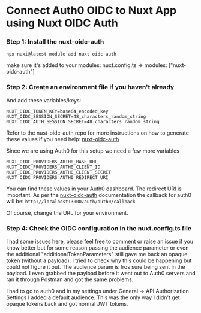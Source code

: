 # Connect Auth0 OIDC to Nuxt App using Nuxt OIDC Auth

### Step 1: Install the nuxt-oidc-auth 
`npx nuxi@latest module add nuxt-oidc-auth`

make sure it's added to your modules:
nuxt.config.ts -> modules: ["nuxt-oidc-auth"]

### Step 2: Create an environment file if you haven't already

And add these variables/keys:

```
NUXT_OIDC_TOKEN_KEY=base64_encoded_key
NUXT_OIDC_SESSION_SECRET=48_characters_random_string
NUXT_OIDC_AUTH_SESSION_SECRET=48_characters_random_string
```

Refer to the nust-oidc-auth repo for more instructions on how to generate these values if you need help:
[nuxt-oidc-auth](https://github.com/itpropro/nuxt-oidc-auth)

Since we are using Auth0 for this setup we need a few more variables 

```
NUXT_OIDC_PROVIDERS_AUTH0_BASE_URL
NUXT_OIDC_PROVIDERS_AUTH0_CLIENT_ID
NUXT_OIDC_PROVIDERS_AUTH0_CLIENT_SECRET
NUXT_OIDC_PROVIDERS_AUTH0_REDIRECT_URI
```

You can find these values in your Auth0 dashboard. The redirect URI is important.
As per the [nuxt-oidc-auth](https://github.com/itpropro/nuxt-oidc-auth) documentation the callback for auth0 will be:
`http://localhost:3000/auth/auth0/callback`

Of course, change the URL for your environment.

### Step 4: Check the OIDC configuration in the nuxt.config.ts file
I had some issues here, please feel free to comment or raise an issue if you know better but for some 
reason passing the audience parameter or even the additional "additionalTokenParameters" still gave me 
back an opaque token (without a payload). I tried to check why this could be happening but could not
figure it out. The audience param is fros sure being sent in the payload. I even grabbed the payload
before it went out to Auth0 servers and ran it through Postman and got the same problems.

I had to go to auth0 and in my settings under General -> API Authorization Settings I added a default audience. 
This was the only way I didn't get opaque tokens back and got normal JWT tokens.

